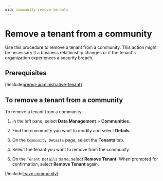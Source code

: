 ```yaml
---
uid: community-remove-tenants
---
```


# Remove a tenant from a community

Use this procedure to remove a tenant from a community. This action might be necessary if a business relationship changes or if the tenant's organization experiences a security breach.

## Prerequisites

[!include[prereq-administrative-tenant](includes/prereq-administrative-tenant.md)]

## To remove a tenant from a community

To remove a tenant from a community:

1. In the left pane, select **Data Management** > **Communities**.

1. Find the community you want to modify and select **Details**.

1. On the `Community Details` page, select the **Tenants** tab.

1. Select the tenant you want to remove from the community. 

1. On the `Tenant Details` pane, select **Remove Tenant**. When prompted for confirmation, select **Remove Tenant** again.

[!include[leave community](../_includes/leave-community.md)]
